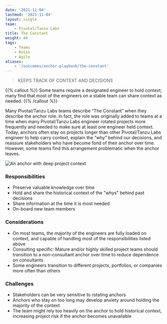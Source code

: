 ```yaml
---
date: '2021-11-04'
lastmod: '2021-11-04'
layout: single
team:
    - Pivotal/Tanzu Labs
title: The Constant
weight: 40
tags:
    - Teams
    - Roles
    - Agile
aliases:
    - '/outcomes/anchor-playbook/the-constant'
---
```


> KEEPS TRACK OF CONTEXT AND DECISIONS

{{% callout %}}
Some teams require a designated engineer to hold context; many find that most of the engineers on a stable team can share context as needed.
{{% /callout %}}

Many Pivotal/Tanzu Labs teams describe “The Constant” when they describe the anchor role. In fact, the role was originally added to teams at a time when many Pivotal/Tanzu Labs engineer rotated projects more frequently and needed to make sure at least one engineer held context. Today, anchors often stay on projects longer than other Pivotal/Tanzu Labs engineer to help carry context, explain the “why” behind our decisions, and reassure stakeholders who have become fond of their anchor over time. However, some teams find this arrangement problematic when the anchor leaves.

![An anchor with deep project context](/learningpaths/anchor-playbook/images/home3.jpg)

### Responsibilities

-   Preserve valuable knowledge over time
-   Hold and share the historical context of the "whys" behind past decisions
-   Share information at the time it is most needed
-   On-board new team members

### Considerations

-   On most teams, the majority of the engineers are fully loaded on context, and capable of handling most of the responsibilities listed above
-   Consulting specific: Mature and/or highly skilled project teams should transition to a non-consultant anchor over time to reduce dependence on consultants
-   Some engineers transition to different projects, portfolios, or companies more often than others

### Challenges

-   Stakeholders can be very sensitive to rotating anchors
-   Anchors who stay on too long may develop anxiety around holding the majority of the context
-   The team might rely too heavily on the anchor to hold historical context, increasing project risk if the anchor becomes unavailable
